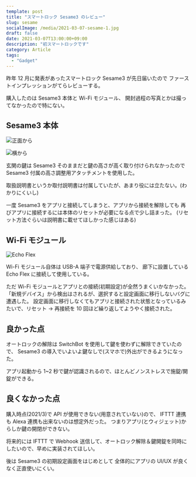 ```yaml
---
template: post
title: "スマートロック Sesame3 のレビュー"
slug: sesame
socialImage: /media/2021-03-07-sesame-1.jpg
draft: false
date: 2021-03-07T13:00:00+09:00
description: "初スマートロックです"
category: Article
tags:
  - "Gadget"
---
```


昨年 12 月に発表があったスマートロック Sesame3 が先日届いたので
ファーストインプレッションがてらレビューする。

購入したのは Sesame3 本体と Wi-Fi モジュール、
開封過程の写真とかは撮ってなかったので特にない。

## Sesame3 本体

![正面から](/media/2021-03-07-sesame-1.jpg)

![横から](/media/2021-03-07-sesame-1.jpg)

玄関の鍵は Sesame3 そのままだと鍵の高さが高く取り付けられなかったので Sesame3 付属の高さ調整用アタッチメントを使用した。

取扱説明書というか取付説明書は付属していたが、あまり役には立たない。(わかりにくいし)

一度 Sesame3 をアプリと接続してしまうと、アプリから接続を解除しても
再びアプリに接続するには本体のリセットが必要になる点で少し詰まった。
(リセット方法ぐらいは説明書に載せてほしかった感じはある)

## Wi-Fi モジュール

![Echo Flex](/media/2021-03-07-sesame-wifi.jpg)

Wi-Fi モジュール自体は USB-A 端子で電源供給しており、
廊下に設置している Echo Flex に接続して使用している。

ただ Wi-Fi モジュールとアプリとの接続(初期設定)が全然うまくいかなかった。
「新規デバイス」から検出はされるが、選択すると設定画面に移行しないバグに遭遇した。
設定画面に移行しなくてもアプリと接続された状態となっているみたいで、リセット → 再接続を 10 回ほど繰り返してようやく接続された。

## 良かった点

オートロックの解除は SwitchBot を使用して鍵を使わずに解除できていたので、
Sesame3 の導入でいよいよ鍵なしで(スマホで)外出ができるようになった。

アプリ起動から 1~2 秒で鍵が認識されるので、ほとんどノンストレスで施錠/開錠ができる。

## 良くなかった点

購入時点(2021/3)で API が使用できない(用意されていない)ので、
IFTTT 連携も Alexa 連携も出来ないのは想定外だった。
つまりアプリ(とウィジェット)からしか鍵の開閉ができない。

将来的には IFTTT で Webhook 送信して、オートロック解除＆鍵開錠を同時にしたいので、早めに実装されてほしい。

後は Sesame3 の初期設定画面をはじめとして
全体的にアプリの UI/UX が良くなく正直使いにくい。
